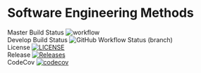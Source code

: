 # Software Engineering Methods
Master Build Status ![workflow](https://github.com/SamA29/SET08103/actions/workflows/main.yml/badge.svg) <br />
Develop Build Status ![GitHub Workflow Status (branch)](https://img.shields.io/github/workflow/status/SamA29/SET08103/A%20workflow%20for%20my%20Hello%20World%20App/Release-1) <br />
License [![LICENSE](https://img.shields.io/github/license/SamA29/SET08103.svg?style=flat-square)](https://github.com/<github-username>/sem/blob/master/LICENSE) <br />
Release [![Releases](https://img.shields.io/github/release/SamA29/SET08103/all.svg?style=flat-square)](https://github.com/<github-username>/sem/releases) <br />
CodeCov [![codecov](https://codecov.io/gh/SamA29/SET08103/branch/master/graph/badge.svg?token=07KC8FO0I0)](https://codecov.io/gh/SamA29/SET08103)
